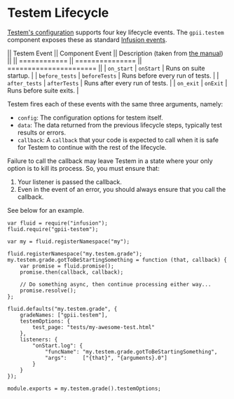 # Testem Lifecycle

[Testem's configuration](https://github.com/testem/testem/blob/master/docs/config_file.md) supports four key lifecycle
events.  The `gpii.testem` component exposes these as standard [Infusion events](http://docs.fluidproject.org/infusion/development/InfusionEventSystem.html).

|| Testem Event || Component Event || Description (taken from [the manual](https://github.com/testem/testem/blob/master/docs/config_file.md)) ||
|| ============ || =============== || ====================== ||
| `on_start`     | `onStart`     | Runs on suite startup. |
| `before_tests` | `beforeTests` | Runs before every run of tests. |
| `after_tests`  | `afterTests`  | Runs after every run of tests. |
| `on_exit`      | `onExit`      | Runs before suite exits. |

Testem fires each of these events with the same three arguments, namely:

* `config`: The configuration options for testem itself.
* `data`: The data returned from the previous lifecycle steps, typically test results or errors.
* `callback`: A `callback` that your code is expected to call when it is safe for Testem to continue
with the rest of the lifecycle.

Failure to call the callback may leave Testem in a state where your only option is to kill its process.  So, you must
ensure that:

1. Your listener is passed the callback.
2. Even in the event of an error, you should always ensure that you call the callback.

See below for an example.

```
var fluid = require("infusion");
fluid.require("gpii-testem");

var my = fluid.registerNamespace("my");

fluid.registerNamespace("my.testem.grade");
my.testem.grade.gotToBeStartingSomething = function (that, callback) {
    var promise = fluid.promise();
    promise.then(callback, callback);

    // Do something async, then continue processing either way...
    promise.resolve();
};

fluid.defaults("my.testem.grade", {
    gradeNames: ["gpii.testem"],
    testemOptions: {
        test_page: "tests/my-awesome-test.html"
    },
    listeners: {
        "onStart.log": {
            "funcName": "my.testem.grade.gotToBeStartingSomething",
            "args":     ["{that}", "{arguments}.0"]
        }
    }
});

module.exports = my.testem.grade().testemOptions;

```